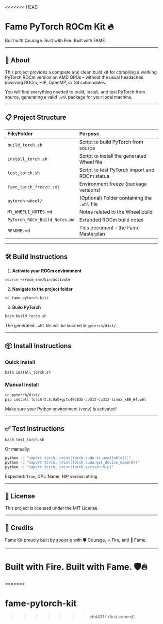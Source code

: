 <<<<<<< HEAD
# Fame PyTorch ROCm Kit 🔥

Built with Courage. Built with Fire. Built with FAME.

---

## 🚀 About

This project provides a complete and clean build kit for compiling a working PyTorch ROCm version on AMD GPUs – without the usual headaches involving ROCm, HIP, OpenMP, or Git submodules.

You will find everything needed to build, install, and test PyTorch from source, generating a valid `.whl` package for your local machine.

---

## 📋 Project Structure

| File/Folder | Purpose |
|:------------|:--------|
| `build_torch.sh` | Script to build PyTorch from source |
| `install_torch.sh` | Script to install the generated Wheel file |
| `test_torch.sh` | Script to test PyTorch import and ROCm status |
| `fame_torch_freeze.txt` | Environment freeze (package versions) |
| `pytorch-wheel/` | (Optional) Folder containing the `.whl` file |
| `MY_WHEELI_NOTES.md` | Notes related to the Wheel build |
| `PyTorch_ROCm_Build_Notes.md` | Extended ROCm build notes |
| `README.md` | This document – the Fame Masterplan |

---

## 🛠️ Build Instructions

1. **Activate your ROCm environment**

```bash
source ~/rocm_env/bin/activate
```

2. **Navigate to the project folder**

```bash
cd fame-pytorch-kit/
```

3. **Build PyTorch**

```bash
bash build_torch.sh
```

The generated `.whl` file will be located in `pytorch/dist/`.

---

## 📦 Install Instructions

### Quick Install

```bash
bash install_torch.sh
```

### Manual Install

```bash
cd pytorch/dist/
pip install torch-2.8.0a0+gitc402b3b-cp312-cp312-linux_x86_64.whl

```

Make sure your Python environment (venv) is activated!

---

## ✅ Test Instructions

```bash
bash test_torch.sh
```

Or manually:

```bash
python -c "import torch; print(torch.cuda.is_available())"
python -c "import torch; print(torch.cuda.get_device_name(0))"
python -c "import torch; print(torch.version.hip)"
```

Expected: `True`, GPU Name, HIP version string.

---

## 📜 License

This project is licensed under the MIT License.

---

## 🤝 Credits

Fame Kit proudly built by [sbeierle](https://github.com/sbeierle) with 🛡️ Courage, 🔥 Fire, and 🚀 Fame.

---

# Built with Fire. Built with Fame. 🛡️🔥
=======
# fame-pytorch-kit
>>>>>>> cbd4317 (first commit)
